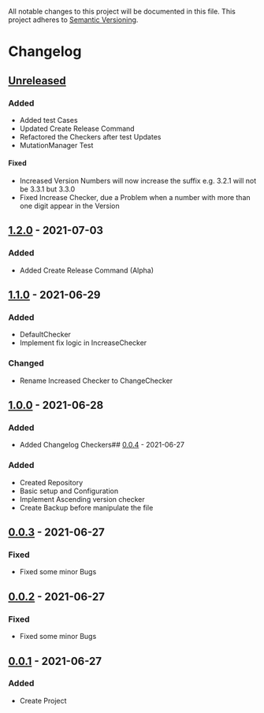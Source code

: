 All notable changes to this project will be documented in this file. This project adheres
to [Semantic Versioning](http://semver.org/).

# Changelog

## [Unreleased]
### Added
- Added test Cases
- Updated Create Release Command
- Refactored the Checkers after test Updates
- MutationManager Test

#### Fixed
- Increased Version Numbers will now increase the suffix e.g. 3.2.1 will not be 3.3.1 but 3.3.0
- Fixed Increase Checker, due a Problem when a number with more than one digit appear in the Version

## [1.2.0] - 2021-07-03
### Added
- Added Create Release Command (Alpha)

## [1.1.0] - 2021-06-29
### Added
- DefaultChecker
- Implement fix logic in IncreaseChecker

### Changed
- Rename Increased Checker to ChangeChecker

## [1.0.0] - 2021-06-28
### Added
- Added Changelog Checkers## [0.0.4] - 2021-06-27
### Added
- Created Repository
- Basic setup and Configuration
- Implement Ascending version checker
- Create Backup before manipulate the file

## [0.0.3] - 2021-06-27
### Fixed
- Fixed some minor Bugs

## [0.0.2] - 2021-06-27
### Fixed
- Fixed some minor Bugs

## [0.0.1] - 2021-06-27
### Added
- Create Project

[Unreleased]: https://github.com/boscho87/changelog-checker/compare/1.2.0...master
[1.2.0]: https://github.com/boscho87/changelog-checker/compare/1.1.0...1.2.0
[1.1.0]: https://github.com/boscho87/changelog-checker/compare/1.0.0...1.1.0
[1.0.0]: https://github.com/boscho87/changelog-checker/compare/0.0.4...1.0.0
[0.0.4]: https://github.com/boscho87/changelog-checker/compare/0.0.3...0.0.4
[0.0.3]: https://github.com/boscho87/changelog-checker/compare/0.0.2...0.0.3
[0.0.2]: https://github.com/boscho87/changelog-checker/compare/0.0.1...0.0.2
[0.0.1]: https://github.com/boscho87/changelog-checker/releases/tag/0.0.1
